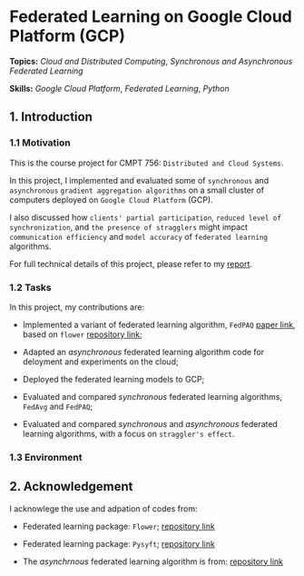 # Federated Learning on Google Cloud Platform (GCP)

**Topics:** _Cloud and Distributed Computing_, _Synchronous and Asynchronous Federated Learning_

**Skills:** _Google Cloud Platform_, _Federated Learning_, _Python_

## 1. Introduction

### 1.1 Motivation

This is the course project for CMPT 756: `Distributed and Cloud Systems`.

In this project, I implemented and evaluated some of `synchronous` and `asynchronous` `gradient aggregation algorithms` on a small cluster of computers deployed on `Google Cloud Platform` (GCP).

I also discussed how `clients' partial participation`, `reduced level of synchronization`, and `the presence of stragglers` might impact `communication efficiency` and `model accuracy` of `federated learning` algorithms.

For full technical details of this project, please refer to my [report](FinalReport.pdf).

### 1.2 Tasks

In this project, my contributions are:

- Implemented a variant of federated learning algorithm, `FedPAQ` [paper link](https://arxiv.org/pdf/1909.13014.pdf), based on `flower` [repository link](https://github.com/adap/flower);

- Adapted an _asynchronous_ federated learning algorithm code for deloyment and experiments on the cloud;

- Deployed the federated learning models to GCP;

- Evaluated and compared _synchronous_ federated learning algorithms, `FedAvg` and `FedPAQ`;

- Evaluated and compared _synchronous_ and _asynchronous_ federated learning algorithms, with a focus on `straggler's effect`.

### 1.3 Environment

## 2. Acknowledgement

I acknowlege the use and adpation of codes from:

- Federated learning package: `Flower`; [repository link](https://github.com/adap/flower)

- Federated learning package: `Pysyft`; [repository link](https://github.com/OpenMined/PySyft)

- The _asynchrnous_ federated learning algorithm is from: [repository link](https://github.com/diwangs/asynchronous-federated-learning)
